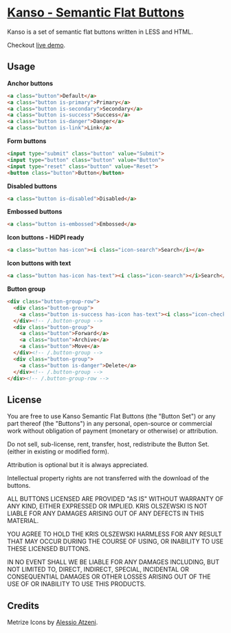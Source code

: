 # [Kanso - Semantic Flat Buttons](http://www.kolszewski.com/kanso)
Kanso is a set of semantic flat buttons written in LESS and HTML.

Checkout [live demo](http://www.kolszewski.com/kanso).

## Usage
**Anchor buttons**
```html
<a class="button">Default</a>
<a class="button is-primary">Primary</a>
<a class="button is-secondary">Secondary</a>
<a class="button is-success">Success</a>
<a class="button is-danger">Danger</a>
<a class="button is-link">Link</a>
```
**Form buttons**
```html
<input type="submit" class="button" value="Submit">
<input type="button" class="button" value="Button">
<input type="reset" class="button" value="Reset">
<button class="button">Button</button>
```
**Disabled buttons**
```html
<a class="button is-disabled">Disabled</a>
```
**Embossed buttons**
```html
<a class="button is-embossed">Embossed</a>
```
**Icon buttons - HiDPI ready**
```html
<a class="button has-icon"><i class="icon-search">Search</i></a>
```
**Icon buttons with text**
```html
<a class="button has-icon has-text"><i class="icon-search"></i>Search</a>
```
**Button group**
```html
<div class="button-group-row">
  <div class="button-group">
    <a class="button is-success has-icon has-text"><i class="icon-check"></i>New Email</a>
  </div><!-- /.button-group -->
  <div class="button-group">
    <a class="button">Forward</a>
    <a class="button">Archive</a>
    <a class="button">Move</a>
  </div><!-- /.button-group -->
  <div class="button-group">
    <a class="button is-danger">Delete</a>
  </div><!-- /.button-group -->
</div><!-- /.button-group-row -->
```
## License
You are free to use Kanso Semantic Flat Buttons (the "Button Set") or any part thereof (the "Buttons") in any personal, open-source or commercial work without obligation of payment (monetary or otherwise) or attribution.

Do not sell, sub-license, rent, transfer, host, redistribute the Button Set. (either in existing or modified form).

Attribution is optional but it is always appreciated.

Intellectual property rights are not transferred with the download of the buttons.

ALL BUTTONS LICENSED ARE PROVIDED "AS IS" WITHOUT WARRANTY OF ANY KIND, EITHER EXPRESSED OR IMPLIED. KRIS OLSZEWSKI IS NOT LIABLE FOR ANY DAMAGES ARISING OUT OF ANY DEFECTS IN THIS MATERIAL.

YOU AGREE TO HOLD THE KRIS OLSZEWSKI HARMLESS FOR ANY RESULT THAT MAY OCCUR DURING THE COURSE OF USING, OR INABILITY TO USE THESE LICENSED BUTTONS.

IN NO EVENT SHALL WE BE LIABLE FOR ANY DAMAGES INCLUDING, BUT NOT LIMITED TO, DIRECT, INDIRECT, SPECIAL, INCIDENTAL OR CONSEQUENTIAL DAMAGES OR OTHER LOSSES ARISING OUT OF THE USE OF OR INABILITY TO USE THIS PRODUCTS.

## Credits
Metrize Icons by [Alessio Atzeni](http://www.alessioatzeni.com/).
